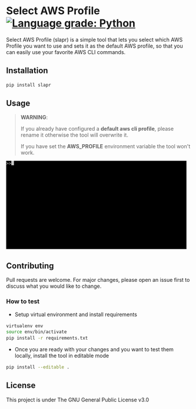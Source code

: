 # Select AWS Profile [![Language grade: Python](https://img.shields.io/lgtm/grade/python/g/antonipy/slapr.svg?logo=lgtm&logoWidth=18)](https://lgtm.com/projects/g/antonipy/slapr/context:python)

Select AWS Profile (slapr) is a simple tool that lets you select which AWS Profile you want to use and sets it as the default AWS profile, so that you can easily use your favorite AWS CLI commands.

## Installation

```bash
pip install slapr
```

## Usage

> **WARNING**: 
>
> If you already have configured a **default aws cli profile**, please rename it otherwise the tool will overwrite it.
>
> If you have set the **AWS_PROFILE** environment variable the tool won't work.

![use_slapr.gif](https://raw.githubusercontent.com/antonipy/slapr/main/media/use_slapr.gif)

## Contributing

Pull requests are welcome. For major changes, please open an issue first to discuss what you would like to change.

### How to test

- Setup virtual environment and install requirements

```bash
virtualenv env
source env/bin/activate
pip install -r requirements.txt
```

- Once you are ready with your changes and  you want to test them locally, install the tool in editable mode

```bash
pip install --editable .
```

## License

This project is under The GNU General Public License v3.0